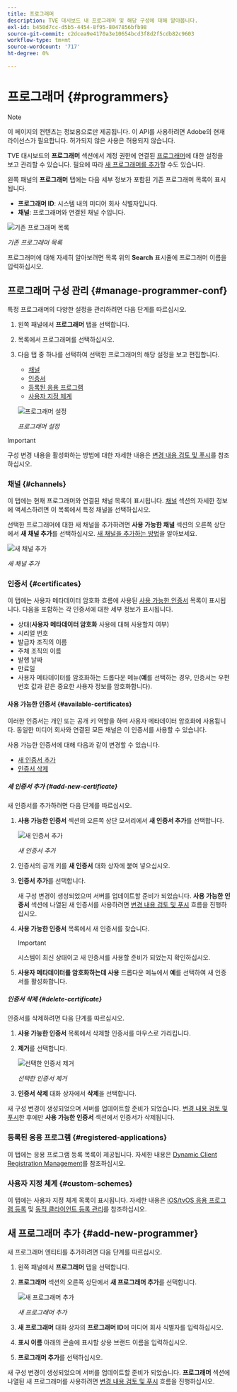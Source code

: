 ```yaml
---
title: 프로그래머
description: TVE 대시보드 내 프로그래머 및 해당 구성에 대해 알아봅니다.
exl-id: b450d7cc-d5b5-4454-8f95-8047856bfb98
source-git-commit: c2dcea9e4170a3e10654bcd3f8d2f5cdb82c9603
workflow-type: tm+mt
source-wordcount: '717'
ht-degree: 0%

---
```


# 프로그래머 {#programmers}

>[!NOTE]
>
>이 페이지의 컨텐츠는 정보용으로만 제공됩니다. 이 API를 사용하려면 Adobe의 현재 라이선스가 필요합니다. 허가되지 않은 사용은 허용되지 않습니다.

TVE 대시보드의 **프로그래머** 섹션에서 계정 권한에 연결된 [프로그래머](/help/authentication/glossary.md#programmer)에 대한 설정을 보고 관리할 수 있습니다. 필요에 따라 [새 프로그래머를 추가](#add-new-programmer)할 수도 있습니다.

왼쪽 패널의 **프로그래머** 탭에는 다음 세부 정보가 포함된 기존 프로그래머 목록이 표시됩니다.

* **프로그래머 ID**: 시스템 내의 미디어 회사 식별자입니다.
* **채널**: 프로그래머와 연결된 채널 수입니다.

![기존 프로그래머 목록](assets/programmers-list.png)

*기존 프로그래머 목록*

프로그래머에 대해 자세히 알아보려면 목록 위의 **Search** 표시줄에 프로그래머 이름을 입력하십시오.

## 프로그래머 구성 관리 {#manage-programmer-conf}

특정 프로그래머의 다양한 설정을 관리하려면 다음 단계를 따르십시오.

1. 왼쪽 패널에서 **프로그래머** 탭을 선택합니다.
1. 목록에서 프로그래머를 선택하십시오.
1. 다음 탭 중 하나를 선택하여 선택한 프로그래머의 해당 설정을 보고 편집합니다.

   * [채널](#channels)
   * [인증서](#certificates)
   * [등록된 응용 프로그램](#registered-applications)
   * [사용자 지정 체계](#custom-schemes)

   ![프로그래머 설정](assets/programmer-settings.png)

   *프로그래머 설정*

>[!IMPORTANT]
>
> 구성 변경 내용을 활성화하는 방법에 대한 자세한 내용은 [변경 내용 검토 및 푸시](/help/authentication/tve-dashboard-review-push-changes.md)를 참조하십시오.

### 채널 {#channels}

이 탭에는 현재 프로그래머와 연결된 채널 목록이 표시됩니다. [채널](/help/authentication/tve-dashboard-channels.md) 섹션의 자세한 정보에 액세스하려면 이 목록에서 특정 채널을 선택하십시오.

선택한 프로그래머에 대한 새 채널을 추가하려면 **사용 가능한 채널** 섹션의 오른쪽 상단에서 **새 채널 추가**&#x200B;를 선택하십시오. [새 채널을 추가하는 방법](/help/authentication/tve-dashboard-channels.md#add-new-channel)을 알아보세요.

![새 채널 추가](assets/programmers-channels.png)

*새 채널 추가*

### 인증서 {#certificates}

이 탭에는 사용자 메타데이터 암호화 흐름에 사용된 [사용 가능한 인증서](#available-certificates) 목록이 표시됩니다. 다음을 포함하는 각 인증서에 대한 세부 정보가 표시됩니다.

* 상태(**사용자 메타데이터 암호화** 사용에 대해 사용할지 여부)
* 시리얼 번호
* 발급자 조직의 이름
* 주체 조직의 이름
* 발행 날짜
* 만료일
* 사용자 메타데이터를 암호화하는 드롭다운 메뉴(**예**&#x200B;를 선택하는 경우, 인증서는 우편 번호 값과 같은 중요한 사용자 정보를 암호화합니다).

#### 사용 가능한 인증서 {#available-certificates}

이러한 인증서는 개인 또는 공개 키 역할을 하며 사용자 메타데이터 암호화에 사용됩니다. 동일한 미디어 회사와 연결된 모든 채널은 이 인증서를 사용할 수 있습니다.

사용 가능한 인증서에 대해 다음과 같이 변경할 수 있습니다.

* [새 인증서 추가](#add-new-certificate)
* [인증서 삭제](#delete-certificate)

##### 새 인증서 추가 {#add-new-certificate}

새 인증서를 추가하려면 다음 단계를 따르십시오.

1. **사용 가능한 인증서** 섹션의 오른쪽 상단 모서리에서 **새 인증서 추가**&#x200B;를 선택합니다.

   ![새 인증서 추가](assets/programmer-add-new-certificate.png)

   *새 인증서 추가*

1. 인증서의 공개 키를 **새 인증서** 대화 상자에 붙여 넣으십시오.
1. **인증서 추가**&#x200B;를 선택합니다.

   새 구성 변경이 생성되었으며 서버를 업데이트할 준비가 되었습니다. **사용 가능한 인증서** 섹션에 나열된 새 인증서를 사용하려면 [변경 내용 검토 및 푸시](/help/authentication/tve-dashboard-review-push-changes.md) 흐름을 진행하십시오.

1. **사용 가능한 인증서** 목록에서 새 인증서를 찾습니다.

   >[!IMPORTANT]
   >
   > 시스템이 최신 상태이고 새 인증서를 사용할 준비가 되었는지 확인하십시오.

1. **사용자 메타데이터를 암호화하는데 사용** 드롭다운 메뉴에서 **예**&#x200B;를 선택하여 새 인증서를 활성화합니다.

##### 인증서 삭제 {#delete-certificate}

인증서를 삭제하려면 다음 단계를 따르십시오.

1. **사용 가능한 인증서** 목록에서 삭제할 인증서를 마우스로 가리킵니다.
1. **제거**&#x200B;를 선택합니다.

   ![선택한 인증서 제거](assets/programmer-remove-certificate.png)

   *선택한 인증서 제거*

1. **인증서 삭제** 대화 상자에서 **삭제**&#x200B;을 선택합니다.

새 구성 변경이 생성되었으며 서버를 업데이트할 준비가 되었습니다. [변경 내용 검토 및 푸시](/help/authentication/tve-dashboard-review-push-changes.md)한 후에만 **사용 가능한 인증서** 섹션에서 인증서가 삭제됩니다.

### 등록된 응용 프로그램 {#registered-applications}

이 탭에는 응용 프로그램 등록 목록이 제공됩니다. 자세한 내용은 [Dynamic Client Registration Management](/help/authentication/dynamic-client-registration-management.md)를 참조하십시오.

### 사용자 지정 체계 {#custom-schemes}

이 탭에는 사용자 지정 체계 목록이 표시됩니다. 자세한 내용은 [iOS/tvOS 응용 프로그램 등록](/help/authentication/iostvos-application-registration.md) 및 [동적 클라이언트 등록 관리](/help/authentication/dynamic-client-registration-management.md)를 참조하십시오.

## 새 프로그래머 추가 {#add-new-programmer}

새 프로그래머 엔티티를 추가하려면 다음 단계를 따르십시오.

1. 왼쪽 패널에서 **프로그래머** 탭을 선택합니다.
1. **프로그래머** 섹션의 오른쪽 상단에서 **새 프로그래머 추가**&#x200B;를 선택합니다.

   ![새 프로그래머 추가](assets/add-new-programmer.png)

   *새 프로그래머 추가*

1. **새 프로그래머** 대화 상자의 **프로그래머 ID**&#x200B;에 미디어 회사 식별자를 입력하십시오.
1. **표시 이름** 아래의 콘솔에 표시할 상용 브랜드 이름을 입력하십시오.
1. **프로그래머 추가**&#x200B;를 선택하십시오.

새 구성 변경이 생성되었으며 서버를 업데이트할 준비가 되었습니다. **프로그래머** 섹션에 나열된 새 프로그래머를 사용하려면 [변경 내용 검토 및 푸시](/help/authentication/tve-dashboard-review-push-changes.md) 흐름을 진행하십시오.
